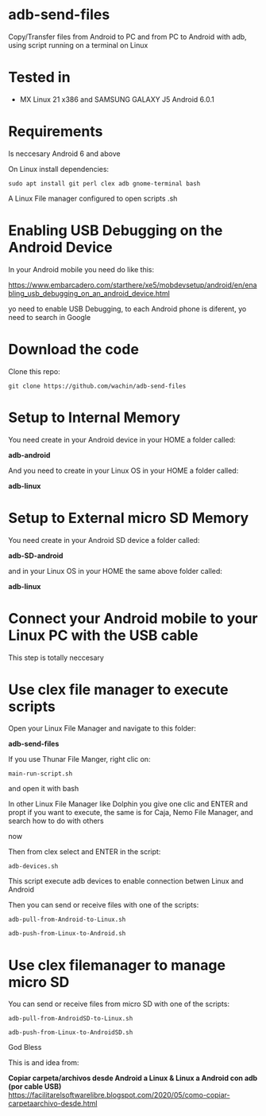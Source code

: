 # adb-send-files
Copy/Transfer files from Android to PC and from PC to Android with adb, using script running on a terminal on Linux

# Tested in

- MX Linux 21 x386 and SAMSUNG GALAXY J5 Android 6.0.1



# Requirements
Is neccesary Android 6 and above

On Linux install dependencies:

    sudo apt install git perl clex adb gnome-terminal bash

A Linux File manager configured to open scripts .sh 


# Enabling USB Debugging on the Android Device
In your Android mobile you need do like this:

https://www.embarcadero.com/starthere/xe5/mobdevsetup/android/en/enabling_usb_debugging_on_an_android_device.html 

yo need to enable USB Debugging, to each Android phone is diferent, yo need to search in Google


# Download the code
Clone this repo:

    git clone https://github.com/wachin/adb-send-files

    
# Setup to Internal Memory
You need create in your Android device in your HOME a folder called:

**adb-android**

And you need to create in your Linux OS in your HOME a folder called:

**adb-linux**


# Setup to External micro SD Memory
You need create in your Android SD device a folder called:

**adb-SD-android**

and in your Linux OS in your HOME the same above folder called:

**adb-linux**

# Connect your Android mobile to your Linux PC with the USB cable
This step is totally neccesary


# Use clex file manager to execute scripts
Open your Linux File Manager and navigate to this folder:

**adb-send-files**

If you use Thunar File Manger, right clic on:

    main-run-script.sh

and open it with bash



 In other Linux File Manager like Dolphin you give one clic and ENTER and propt if you want to execute, the same is for Caja, Nemo File Manager, and search how to do with others

now 


Then from clex select and ENTER in the script:

    adb-devices.sh

This script execute adb devices to enable connection betwen Linux and Android

Then you can send or receive files with one of the scripts:

    adb-pull-from-Android-to-Linux.sh

    adb-push-from-Linux-to-Android.sh


# Use clex filemanager to manage micro SD
You can send or receive files from micro SD with one of the scripts:

    adb-pull-from-AndroidSD-to-Linux.sh
    
    adb-push-from-Linux-to-AndroidSD.sh


God Bless


This is and idea from:

**Copiar carpeta/archivos desde Android a Linux & Linux a Android con adb (por cable USB)**  
https://facilitarelsoftwarelibre.blogspot.com/2020/05/como-copiar-carpetaarchivo-desde.html

